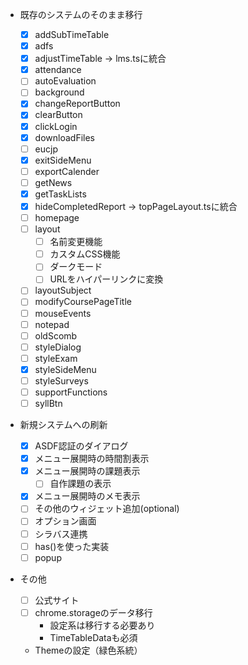 - 既存のシステムのそのまま移行

  - [x] addSubTimeTable
  - [x] adfs
  - [x] adjustTimeTable -> lms.tsに統合
  - [x] attendance
  - [ ] autoEvaluation
  - [ ] background
  - [x] changeReportButton
  - [x] clearButton
  - [x] clickLogin
  - [x] downloadFiles
  - [ ] eucjp
  - [x] exitSideMenu
  - [ ] exportCalender
  - [ ] getNews
  - [x] getTaskLists
  - [x] hideCompletedReport -> topPageLayout.tsに統合
  - [ ] homepage
  - [ ] layout
    - [ ] 名前変更機能
    - [ ] カスタムCSS機能
    - [ ] ダークモード
    - [ ] URLをハイパーリンクに変換
  - [ ] layoutSubject
  - [ ] modifyCoursePageTitle
  - [ ] mouseEvents
  - [ ] notepad
  - [ ] oldScomb
  - [ ] styleDialog
  - [ ] styleExam
  - [x] styleSideMenu
  - [ ] styleSurveys
  - [ ] supportFunctions
  - [ ] syllBtn

- 新規システムへの刷新

  - [x] ASDF認証のダイアログ
  - [x] メニュー展開時の時間割表示
  - [x] メニュー展開時の課題表示
    - [ ] 自作課題の表示
  - [x] メニュー展開時のメモ表示
  - [ ] その他のウィジェット追加(optional)
  - [ ] オプション画面
  - [ ] シラバス連携
  - [ ] has()を使った実装
  - [ ] popup

- その他
  - [ ] 公式サイト
  - [ ] chrome.storageのデータ移行
    - 設定系は移行する必要あり
    - TimeTableDataも必須
  - Themeの設定（緑色系統）

